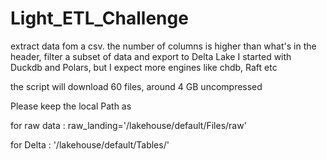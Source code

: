 # Light_ETL_Challenge
extract data fom a csv. the number of columns is higher than what's in the header, filter a subset of data and export to Delta Lake
I started with Duckdb and Polars, but I expect more engines like chdb, Raft etc

the script will download 60 files, around 4 GB uncompressed

Please keep the local Path as 

for raw data : raw_landing='/lakehouse/default/Files/raw'

for Delta : '/lakehouse/default/Tables/'
